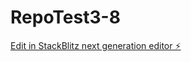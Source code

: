 # RepoTest3-8

[Edit in StackBlitz next generation editor ⚡️](https://stackblitz.com/~/github.com/mcmanaman111/RepoTest3-8)